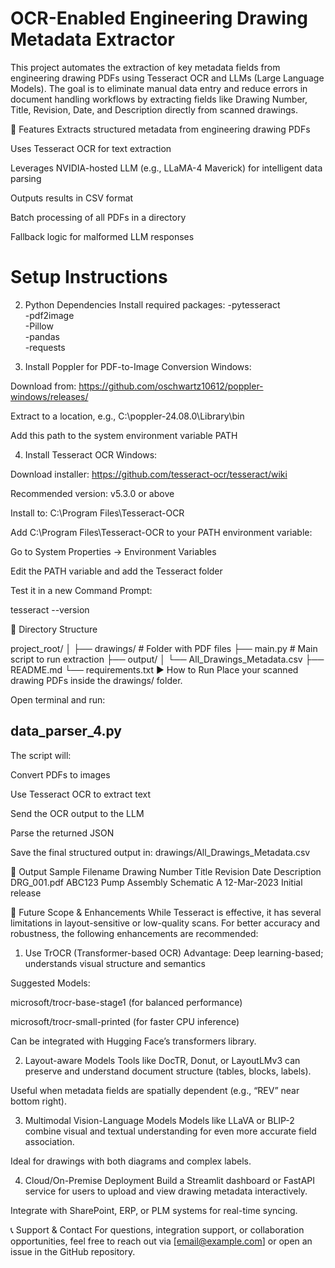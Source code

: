 # OCR-Enabled Engineering Drawing Metadata Extractor
This project automates the extraction of key metadata fields from engineering drawing PDFs using Tesseract OCR and LLMs (Large Language Models). The goal is to eliminate manual data entry and reduce errors in document handling workflows by extracting fields like Drawing Number, Title, Revision, Date, and Description directly from scanned drawings.

📌 Features
Extracts structured metadata from engineering drawing PDFs

Uses Tesseract OCR for text extraction

Leverages NVIDIA-hosted LLM (e.g., LLaMA-4 Maverick) for intelligent data parsing

Outputs results in CSV format

Batch processing of all PDFs in a directory

Fallback logic for malformed LLM responses

# Setup Instructions

2. Python Dependencies
Install required packages:
-pytesseract \
-pdf2image \
-Pillow \
-pandas \
-requests

3. Install Poppler for PDF-to-Image Conversion
Windows:

Download from: https://github.com/oschwartz10612/poppler-windows/releases/

Extract to a location, e.g., C:\poppler-24.08.0\Library\bin

Add this path to the system environment variable PATH

4. Install Tesseract OCR
Windows:

Download installer: https://github.com/tesseract-ocr/tesseract/wiki

Recommended version: v5.3.0 or above

Install to: C:\Program Files\Tesseract-OCR

Add C:\Program Files\Tesseract-OCR to your PATH environment variable:

Go to System Properties → Environment Variables

Edit the PATH variable and add the Tesseract folder

Test it in a new Command Prompt:

tesseract --version

📂 Directory Structure

project_root/
│
├── drawings/                  # Folder with PDF files
├── main.py                    # Main script to run extraction
├── output/
│   └── All_Drawings_Metadata.csv
├── README.md
└── requirements.txt
▶️ How to Run
Place your scanned drawing PDFs inside the drawings/ folder.

Open terminal and run:

## data_parser_4.py
The script will:

Convert PDFs to images

Use Tesseract OCR to extract text

Send the OCR output to the LLM

Parse the returned JSON

Save the final structured output in:
drawings/All_Drawings_Metadata.csv

🧪 Output Sample
Filename	Drawing Number	Title	Revision	Date	Description
DRG_001.pdf	ABC123	Pump Assembly Schematic	A	12-Mar-2023	Initial release

🚀 Future Scope & Enhancements
While Tesseract is effective, it has several limitations in layout-sensitive or low-quality scans. For better accuracy and robustness, the following enhancements are recommended:

1. Use TrOCR (Transformer-based OCR)
Advantage: Deep learning-based; understands visual structure and semantics

Suggested Models:

microsoft/trocr-base-stage1 (for balanced performance)

microsoft/trocr-small-printed (for faster CPU inference)

Can be integrated with Hugging Face’s transformers library.

2. Layout-aware Models
Tools like DocTR, Donut, or LayoutLMv3 can preserve and understand document structure (tables, blocks, labels).

Useful when metadata fields are spatially dependent (e.g., “REV” near bottom right).

3. Multimodal Vision-Language Models
Models like LLaVA or BLIP-2 combine visual and textual understanding for even more accurate field association.

Ideal for drawings with both diagrams and complex labels.

4. Cloud/On-Premise Deployment
Build a Streamlit dashboard or FastAPI service for users to upload and view drawing metadata interactively.

Integrate with SharePoint, ERP, or PLM systems for real-time syncing.

📞 Support & Contact
For questions, integration support, or collaboration opportunities, feel free to reach out via [email@example.com] or open an issue in the GitHub repository.
